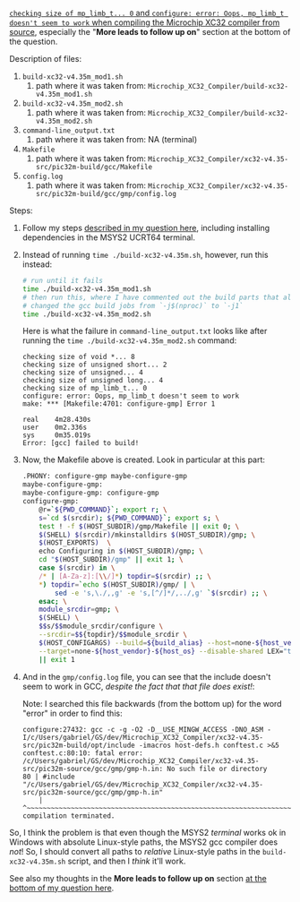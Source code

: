 
[`checking size of mp_limb_t... 0` and `configure: error: Oops, mp_limb_t doesn't seem to work` when compiling the Microchip XC32 compiler from source](https://stackoverflow.com/q/77414776/4561887), especially the "**More leads to follow up on**" section at the bottom of the question.

Description of files:
1. `build-xc32-v4.35m_mod1.sh`
    1. path where it was taken from: `Microchip_XC32_Compiler/build-xc32-v4.35m_mod1.sh`
1. `build-xc32-v4.35m_mod2.sh`
    1. path where it was taken from: `Microchip_XC32_Compiler/build-xc32-v4.35m_mod2.sh`
1. `command-line_output.txt`
    1. path where it was taken from: NA (terminal)
1. `Makefile`
    1. path where it was taken from: `Microchip_XC32_Compiler/xc32-v4.35-src/pic32m-build/gcc/Makefile`
1. `config.log`
    1. path where it was taken from: `Microchip_XC32_Compiler/xc32-v4.35-src/pic32m-build/gcc/gmp/config.log`

Steps:
1. Follow my steps [described in my question here](https://stackoverflow.com/q/77414776/4561887), including installing dependencies in the MSYS2 UCRT64 terminal. 
1. Instead of running `time ./build-xc32-v4.35m.sh`, however, run this instead:
    ```bash
    # run until it fails
    time ./build-xc32-v4.35m_mod1.sh
    # then run this, where I have commented out the build parts that already passed, and 
    # changed the gcc build jobs from `-j$(nproc)` to `-j1`
    time ./build-xc32-v4.35m_mod2.sh
    ```

    Here is what the failure in `command-line_output.txt` looks like after running the `time ./build-xc32-v4.35m_mod2.sh` command:
    ```
    checking size of void *... 8
    checking size of unsigned short... 2
    checking size of unsigned... 4
    checking size of unsigned long... 4
    checking size of mp_limb_t... 0
    configure: error: Oops, mp_limb_t doesn't seem to work
    make: *** [Makefile:4701: configure-gmp] Error 1

    real    4m28.430s
    user    0m2.336s
    sys     0m35.019s
    Error: [gcc] failed to build!
    ```

1. Now, the Makefile above is created. Look in particular at this part:
    ```bash
    .PHONY: configure-gmp maybe-configure-gmp
    maybe-configure-gmp:
    maybe-configure-gmp: configure-gmp
    configure-gmp: 
        @r=`${PWD_COMMAND}`; export r; \
        s=`cd $(srcdir); ${PWD_COMMAND}`; export s; \
        test ! -f $(HOST_SUBDIR)/gmp/Makefile || exit 0; \
        $(SHELL) $(srcdir)/mkinstalldirs $(HOST_SUBDIR)/gmp; \
        $(HOST_EXPORTS)  \
        echo Configuring in $(HOST_SUBDIR)/gmp; \
        cd "$(HOST_SUBDIR)/gmp" || exit 1; \
        case $(srcdir) in \
        /* | [A-Za-z]:[\\/]*) topdir=$(srcdir) ;; \
        *) topdir=`echo $(HOST_SUBDIR)/gmp/ | \
            sed -e 's,\./,,g' -e 's,[^/]*/,../,g' `$(srcdir) ;; \
        esac; \
        module_srcdir=gmp; \
        $(SHELL) \
        $$s/$$module_srcdir/configure \
        --srcdir=$${topdir}/$$module_srcdir \
        $(HOST_CONFIGARGS) --build=${build_alias} --host=none-${host_vendor}-${host_os} \
        --target=none-${host_vendor}-${host_os} --disable-shared LEX="touch lex.yy.c" \
        || exit 1
    ```
1. And in the `gmp/config.log` file, you can see that the include doesn't seem to work in GCC, _despite the fact that that file does exist!_:

    Note: I searched this file backwards (from the bottom up) for the word "error" in order to find this:
    ```
    configure:27432: gcc -c -g -O2 -D__USE_MINGW_ACCESS -DNO_ASM -I/c/Users/gabriel/GS/dev/Microchip_XC32_Compiler/xc32-v4.35-src/pic32m-build/opt/include -imacros host-defs.h conftest.c >&5
    conftest.c:80:10: fatal error: /c/Users/gabriel/GS/dev/Microchip_XC32_Compiler/xc32-v4.35-src/pic32m-source/gcc/gmp/gmp-h.in: No such file or directory
    80 | #include "/c/Users/gabriel/GS/dev/Microchip_XC32_Compiler/xc32-v4.35-src/pic32m-source/gcc/gmp/gmp-h.in"
        |          ^~~~~~~~~~~~~~~~~~~~~~~~~~~~~~~~~~~~~~~~~~~~~~~~~~~~~~~~~~~~~~~~~~~~~~~~~~~~~~~~~~~~~~~~~~~~~~~~~~~~
    compilation terminated.
    ```

So, I think the problem is that even though the MSYS2 _terminal_ works ok in Windows with absolute Linux-style paths, the MSYS2 gcc compiler does *not*! So, I should convert all paths to *relative* Linux-style paths in the `build-xc32-v4.35m.sh` script, and then I *think* it'll work. 

See also my thoughts in the **More leads to follow up on** section [at the bottom of my question here](https://stackoverflow.com/q/77414776/4561887).

